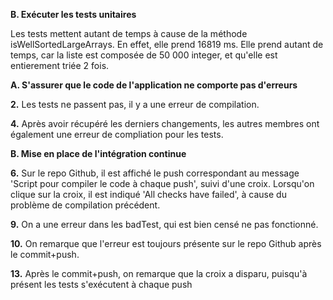 __B. Exécuter les tests unitaires__  
  
Les tests mettent autant de temps à cause de la méthode isWellSortedLargeArrays.
En effet, elle prend 16819 ms.
Elle prend autant de temps, car la liste est composée de 50 000 integer, et qu'elle est entierement triée 2 fois.  
  
  
__A. S'assurer que le code de l'application ne comporte pas d'erreurs__  
  
__2.__ Les tests ne passent pas, il y a une erreur de compilation.  
  
__4.__ Après avoir récupéré les derniers changements, les autres membres ont également une erreur de compliation pour les tests.  
  
  
__B. Mise en place de l'intégration continue__  
  
__6.__ Sur le repo Github, il est affiché le push correspondant au message 'Script pour compiler le code à chaque push', suivi d'une croix.
Lorsqu'on clique sur la croix, il est indiqué 'All checks have failed', à cause du problème de compilation précédent.  
  
__9.__ On a une erreur dans les badTest, qui est bien censé ne pas fonctionné.  
  
__10.__ On remarque que l'erreur est toujours présente sur le repo Github après le commit+push.  
  
__13.__ Après le commit+push, on remarque que la croix a disparu, puisqu'à présent les tests s'exécutent à chaque push  
 